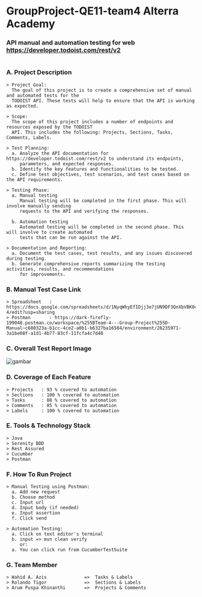 # GroupProject-QE11-team4 Alterra Academy
### API manual and automation testing for web https://developer.todoist.com/rest/v2
#
### A. Project Description
    > Project Goal:
      The goal of this project is to create a comprehensive set of manual and automated tests for the 
      TODOIST API. These tests will help to ensure that the API is working as expected.
  
    > Scope:
      The scope of this project includes a number of endpoints and resources exposed by the TODOIST
      API. This includes the following: Projects, Sections, Tasks, Comments, Labels.
    
    > Test Planning:
      a. Analyze the API documentation for https://developer.todoist.com/rest/v2 to understand its endpoints, 
         parameters, and expected responses.
      b. Identify the key features and functionalities to be tested.
      c. Define test objectives, test scenarios, and test cases based on the API requirements.

    > Testing Phase:
      a. Manual testing
         Manual testing will be completed in the first phase. This will involve manually sending 
         requests to the API and verifying the responses.
   
      b. Automation testing
         Automated testing will be completed in the second phase. This will involve to create automated 
         tests that can be run against the API.

    > Documentation and Reporting:
      a. Document the test cases, test results, and any issues discovered during testing.
      b. Generate comprehensive reports summarizing the testing activities, results, and recommendations 
         for improvements.

### B. Manual Test Case Link
    > Spreadsheet   : https://docs.google.com/spreadsheets/d/1NyqWhyEfIDjj3e7jUN9DF3QnXbVBK04FnvXPiQZfW-4/edit?usp=sharing
    > Postman       : https://dark-firefly-199048.postman.co/workspace/%255BTeam-4---Group-Project%255D-Manual~c680323a-b1cc-4ce2-a0b1-b6327ba16504/environment/26235971-3a1be08f-a1d1-4b77-83cf-11fcfa4c7d40

### C. Overall Test Report Image

![gambar](https://github.com/WahidAzis/ALTA_QE11_Team4_TODOIST/assets/124779557/af2dc26f-c768-4d12-bd2d-f5b3c6dd2a37)


### D. Coverage of Each Feature
    > Projects   : 93 % covered to automation
    > Sections   : 100 % covered to automation
    > Tasks      : 88 % covered to automation
    > Comments   : 85 % covered to automation
    > Labels     : 100 % covered to automation

### E. Tools & Technology Stack
    > Java
    > Serenity BDD
    > Rest Assured
    > Cucumber
    > Postman

### F. How To Run Project
    > Manual Testing using Postman:
      a. Add new request
      b. Choose method
      c. Input url
      d. Input body (if needed)
      e. Input assertion
      f. Click send

    > Automation Testing:
      a. Click on text editor's terminal
      b. input => mvn clean verify
         or:
      a. You can click run from CucumberTestSuite

### G. Team Member
    > Wahid A. Azis              =>  Tasks & Labels
    > Rolando Tigor              =>  Sections & Labels
    > Arum Puspa Khinanthi       =>  Projects & Comments

